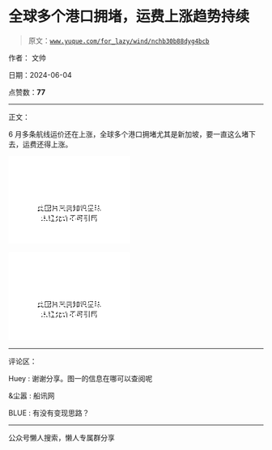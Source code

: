 # 全球多个港口拥堵，运费上涨趋势持续

> 原文：[`www.yuque.com/for_lazy/wind/nchb30b88dyg4bcb`](https://www.yuque.com/for_lazy/wind/nchb30b88dyg4bcb)

作者： 文帅

日期：2024-06-04

点赞数：**77**

* * *

正文：

6 月多条航线运价还在上涨，全球多个港口拥堵尤其是新加坡，要一直这么堵下去，运费还得上涨。 ​​​

![](img/29e1a4865dc106a8374cca2b70626a77.png)

![](img/1aebeff5c8e2aeb3e29842d87aede076.png)

* * *

评论区：

Huey : 谢谢分享。图一的信息在哪可以查阅呢

&尘嚣 : 船讯网

BLUE : 有没有变现思路？

* * *

公众号懒人搜索，懒人专属群分享